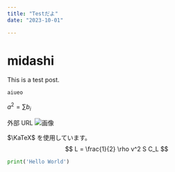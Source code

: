 ```yaml
---
title: "Testだよ"
date: "2023-10-01"

---
```


# midashi
This is a test post.
```
aiueo
```

$a^2 = \sum b_i$

外部 URL
![画像](https://www.google.com/images/branding/googlelogo/1x/googlelogo_color_272x92dp.png)

$\KaTeX$ を使用しています。 $$ L = \frac{1}{2} \rho v^2 S C_L $$

```python title="blog.py"
print('Hello World')
```